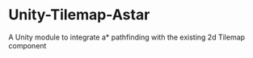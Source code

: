 # Unity-Tilemap-Astar
A Unity module to integrate a* pathfinding with the existing 2d Tilemap component
